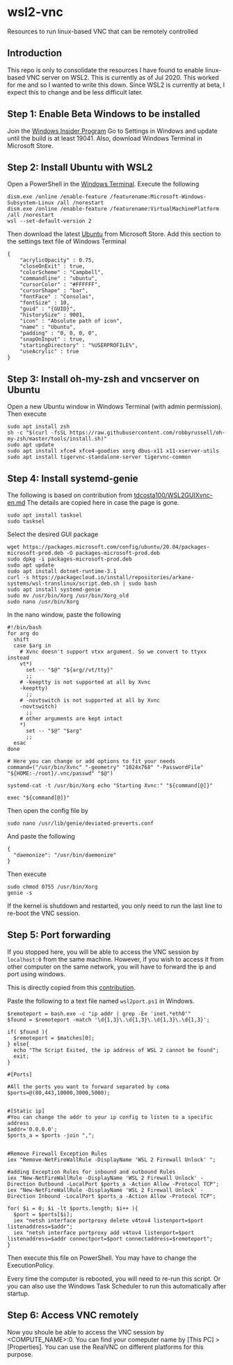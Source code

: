 # wsl2-vnc
Resources to run linux-based VNC that can be remotely controlled


## Introduction
This repo is only to consolidate the resources I have found to enable linux-based VNC server on WSL2. This is currently as of Jul 2020. This worked for me and so I wanted to write this down. Since WSL2 is currently at beta, I expect this to change and be less difficult later.

## Step 1: Enable Beta Windows to be installed
Join the [Windows Insider Program](https://insider.windows.com/en-us/)
Go to Settings in Windows and update until the build is at least 19041.
Also, download Windows Terminal in Microsoft Store.

## Step 2: Install Ubuntu with WSL2
Open a PowerShell in the [Windows Terminal](https://www.microsoft.com/en-us/p/windows-terminal/9n0dx20hk701).
Execute the following
```
dism.exe /online /enable-feature /featurename:Microsoft-Windows-Subsystem-Linux /all /norestart
dism.exe /online /enable-feature /featurename:VirtualMachinePlatform /all /norestart
wsl --set-default-version 2

```
Then download the latest [Ubuntu](https://www.microsoft.com/en-us/p/windows-terminal/9n0dx20hk701) from Microsoft Store.
Add this section to the settings text file of Windows Terminal
```
{
    "acrylicOpacity" : 0.75,
    "closeOnExit" : true,
    "colorScheme" : "Campbell",
    "commandline" : "ubuntu",
    "cursorColor" : "#FFFFFF",
    "cursorShape" : "bar",
    "fontFace" : "Consolas",
    "fontSize" : 10,
    "guid" : "{GUID}",
    "historySize" : 9001,
    "icon" : "Absolute path of icon",
    "name" : "Ubuntu",
    "padding" : "0, 0, 0, 0",
    "snapOnInput" : true,
    "startingDirectory" : "%USERPROFILE%",
    "useAcrylic" : true
}
```

## Step 3: Install oh-my-zsh and vncserver on Ubuntu
Open a new Ubuntu window in Windows Terminal (with admin permission).
Then execute
```
sudo apt install zsh
sh -c "$(curl -fsSL https://raw.githubusercontent.com/robbyrussell/oh-my-zsh/master/tools/install.sh)"
sudo apt update
sudo apt install xfce4 xfce4-goodies xorg dbus-x11 x11-xserver-utils
sudo apt install tigervnc-standalone-server tigervnc-common
```
## Step 4: Install systemd-genie
The following is based on contribution from [tdcosta100/WSL2GUIXvnc-en.md](https://gist.github.com/tdcosta100/385636cbae39fc8cd0937139e87b1c74)
The details are copied here in case the page is gone.
```
sudo apt install tasksel
sudo tasksel
```
Select the desired GUI package
```
wget https://packages.microsoft.com/config/ubuntu/20.04/packages-microsoft-prod.deb -O packages-microsoft-prod.deb
sudo dpkg -i packages-microsoft-prod.deb
sudo apt update
sudo apt install dotnet-runtime-3.1
curl -s https://packagecloud.io/install/repositories/arkane-systems/wsl-translinux/script.deb.sh | sudo bash
sudo apt install systemd-genie
sudo mv /usr/bin/Xorg /usr/bin/Xorg_old
sudo nano /usr/bin/Xorg
```
In the nano window, paste the following
```
#!/bin/bash
for arg do
  shift
  case $arg in
    # Xvnc doesn't support vtxx argument. So we convert to ttyxx instead
    vt*)
      set -- "$@" "${arg//vt/tty}"
      ;;
    # -keeptty is not supported at all by Xvnc
    -keeptty)
      ;;
    # -novtswitch is not supported at all by Xvnc
    -novtswitch)
      ;;
    # other arguments are kept intact
    *)
      set -- "$@" "$arg"
      ;;
  esac
done

# Here you can change or add options to fit your needs
command=("/usr/bin/Xvnc" "-geometry" "1024x768" "-PasswordFile" "${HOME:-/root}/.vnc/passwd" "$@") 

systemd-cat -t /usr/bin/Xorg echo "Starting Xvnc:" "${command[@]}"

exec "${command[@]}"
```
Then open the config file by 
```
sudo nano /usr/lib/genie/deviated-preverts.conf
```
And paste the following
```
{
  "daemonize": "/usr/bin/daemonize"
}
```

Then execute
```
sudo chmod 0755 /usr/bin/Xorg
genie -s
```

If the kernel is shutdown and restarted, you only need to run the last line to re-boot the VNC session.

## Step 5: Port forwarding
If you stopped here, you will be able to access the VNC session by `localhost:0` from the same machine. However, if you wish to access it from other computer on the same network, you will have to forward the ip and port using windows.

This is directly copied from this [contribution](https://github.com/microsoft/WSL/issues/4150).

Paste the following to a text file named `wsl2port.ps1` in Windows.
```
$remoteport = bash.exe -c "ip addr | grep -Ee 'inet.*eth0'"
$found = $remoteport -match '\d{1,3}\.\d{1,3}\.\d{1,3}\.\d{1,3}';

if( $found ){
  $remoteport = $matches[0];
} else{
  echo "The Script Exited, the ip address of WSL 2 cannot be found";
  exit;
}

#[Ports]

#All the ports you want to forward separated by coma
$ports=@(80,443,10000,3000,5000);


#[Static ip]
#You can change the addr to your ip config to listen to a specific address
$addr='0.0.0.0';
$ports_a = $ports -join ",";


#Remove Firewall Exception Rules
iex "Remove-NetFireWallRule -DisplayName 'WSL 2 Firewall Unlock' ";

#adding Exception Rules for inbound and outbound Rules
iex "New-NetFireWallRule -DisplayName 'WSL 2 Firewall Unlock' -Direction Outbound -LocalPort $ports_a -Action Allow -Protocol TCP";
iex "New-NetFireWallRule -DisplayName 'WSL 2 Firewall Unlock' -Direction Inbound -LocalPort $ports_a -Action Allow -Protocol TCP";

for( $i = 0; $i -lt $ports.length; $i++ ){
  $port = $ports[$i];
  iex "netsh interface portproxy delete v4tov4 listenport=$port listenaddress=$addr";
  iex "netsh interface portproxy add v4tov4 listenport=$port listenaddress=$addr connectport=$port connectaddress=$remoteport";
}
```
Then execute this file on PowerShell. You may have to change the ExecutionPolicy.

Every time the computer is rebooted, you will need to re-run this script. Or you can also use the Windows Task Scheduler to run this automatically after startup.

## Step 6: Access VNC remotely
Now you shoule be able to access the VNC session by <COMPUTE_NAME>:0. You can find your comeputer name by [This PC] > [Properties]. You can use the RealVNC on different platforms for this purpose.
